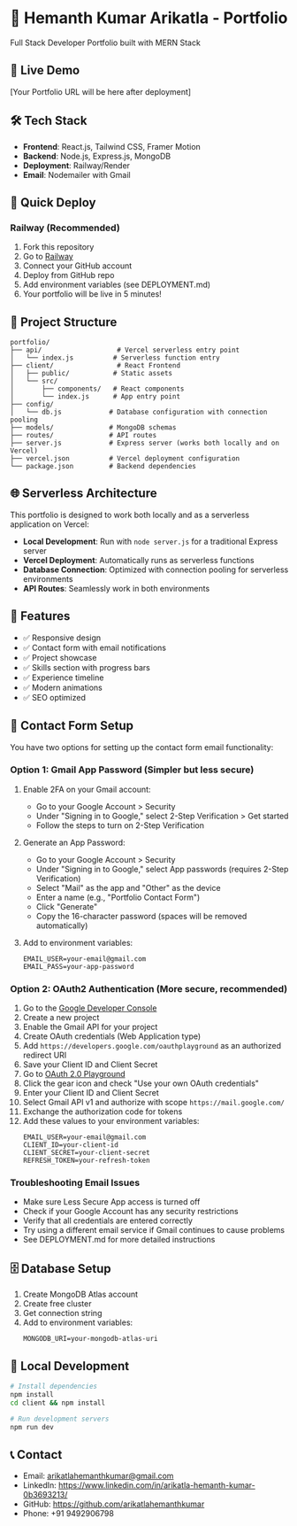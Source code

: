 # 🚀 Hemanth Kumar Arikatla - Portfolio

Full Stack Developer Portfolio built with MERN Stack

## 🌟 Live Demo
[Your Portfolio URL will be here after deployment]

## 🛠️ Tech Stack
- **Frontend**: React.js, Tailwind CSS, Framer Motion
- **Backend**: Node.js, Express.js, MongoDB
- **Deployment**: Railway/Render
- **Email**: Nodemailer with Gmail

## 🚀 Quick Deploy

### Railway (Recommended)
1. Fork this repository
2. Go to [Railway](https://railway.app)
3. Connect your GitHub account
4. Deploy from GitHub repo
5. Add environment variables (see DEPLOYMENT.md)
6. Your portfolio will be live in 5 minutes!

## 📁 Project Structure
```
portfolio/
├── api/                   # Vercel serverless entry point
│   └── index.js          # Serverless function entry
├── client/                # React Frontend
│   ├── public/           # Static assets
│   └── src/
│       ├── components/   # React components
│       └── index.js      # App entry point
├── config/
│   └── db.js            # Database configuration with connection pooling
├── models/              # MongoDB schemas
├── routes/              # API routes
├── server.js            # Express server (works both locally and on Vercel)
├── vercel.json          # Vercel deployment configuration
└── package.json         # Backend dependencies
```

## 🌐 Serverless Architecture

This portfolio is designed to work both locally and as a serverless application on Vercel:

- **Local Development**: Run with `node server.js` for a traditional Express server
- **Vercel Deployment**: Automatically runs as serverless functions
- **Database Connection**: Optimized with connection pooling for serverless environments
- **API Routes**: Seamlessly work in both environments

## 🎯 Features
- ✅ Responsive design
- ✅ Contact form with email notifications
- ✅ Project showcase
- ✅ Skills section with progress bars
- ✅ Experience timeline
- ✅ Modern animations
- ✅ SEO optimized

## 📧 Contact Form Setup

You have two options for setting up the contact form email functionality:

### Option 1: Gmail App Password (Simpler but less secure)

1. Enable 2FA on your Gmail account:
   - Go to your Google Account > Security
   - Under "Signing in to Google," select 2-Step Verification > Get started
   - Follow the steps to turn on 2-Step Verification

2. Generate an App Password:
   - Go to your Google Account > Security
   - Under "Signing in to Google," select App passwords (requires 2-Step Verification)
   - Select "Mail" as the app and "Other" as the device
   - Enter a name (e.g., "Portfolio Contact Form")
   - Click "Generate"
   - Copy the 16-character password (spaces will be removed automatically)

3. Add to environment variables:
   ```
   EMAIL_USER=your-email@gmail.com
   EMAIL_PASS=your-app-password
   ```

### Option 2: OAuth2 Authentication (More secure, recommended)

1. Go to the [Google Developer Console](https://console.developers.google.com)
2. Create a new project
3. Enable the Gmail API for your project
4. Create OAuth credentials (Web Application type)
5. Add `https://developers.google.com/oauthplayground` as an authorized redirect URI
6. Save your Client ID and Client Secret
7. Go to [OAuth 2.0 Playground](https://developers.google.com/oauthplayground)
8. Click the gear icon and check "Use your own OAuth credentials"
9. Enter your Client ID and Client Secret
10. Select Gmail API v1 and authorize with scope `https://mail.google.com/`
11. Exchange the authorization code for tokens
12. Add these values to your environment variables:
    ```
    EMAIL_USER=your-email@gmail.com
    CLIENT_ID=your-client-id
    CLIENT_SECRET=your-client-secret
    REFRESH_TOKEN=your-refresh-token
    ```

### Troubleshooting Email Issues

- Make sure Less Secure App access is turned off
- Check if your Google Account has any security restrictions
- Verify that all credentials are entered correctly
- Try using a different email service if Gmail continues to cause problems
- See DEPLOYMENT.md for more detailed instructions

## 🗄️ Database Setup
1. Create MongoDB Atlas account
2. Create free cluster
3. Get connection string
4. Add to environment variables:
   ```
   MONGODB_URI=your-mongodb-atlas-uri
   ```

## 🚀 Local Development
```bash
# Install dependencies
npm install
cd client && npm install

# Run development servers
npm run dev
```


## 📞 Contact
- Email: arikatlahemanthkumar@gmail.com
- LinkedIn: https://www.linkedin.com/in/arikatla-hemanth-kumar-0b3693213/
- GitHub: https://github.com/arikatlahemanthkumar
- Phone: +91 9492906798

